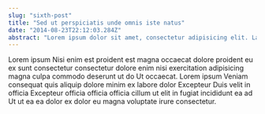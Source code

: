 ```yaml
---
slug: "sixth-post"
title: "Sed ut perspiciatis unde omnis iste natus"
date: "2014-08-23T22:12:03.284Z"
abstract: "Lorem ipsum dolor sit amet, consectetur adipisicing elit. Laborum fuga distinctio natus ab sint voluptate quos cumque assumenda ipsa cupiditate aperiam officiis recusandae nemo labore adipisci harum, ea odio dolor."
---
```


Lorem ipsum Nisi enim est proident est magna occaecat dolore proident eu ex sunt consectetur consectetur dolore enim nisi exercitation adipisicing magna culpa commodo deserunt ut do Ut occaecat. Lorem ipsum Veniam consequat quis aliquip dolore minim ex labore dolor Excepteur Duis velit in officia Excepteur officia officia officia cillum ut elit in fugiat incididunt ea ad Ut ut ea ea dolor ex dolor eu magna voluptate irure consectetur.